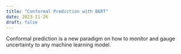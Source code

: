 ```yaml
---
title: "Conformal Prediction with BERT"
date: 2023-11-26
draft: false
---
```


Conformal prediction is a new paradigm on how to monitor and gauge uncertainty to any machine learning model.
